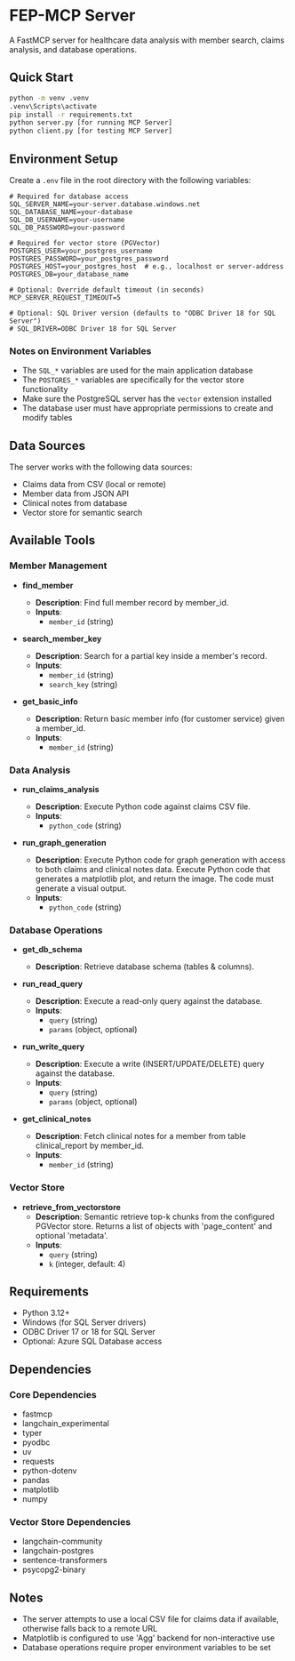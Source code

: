 # FEP-MCP Server

A FastMCP server for healthcare data analysis with member search, claims analysis, and database operations.

## Quick Start

```bash
python -m venv .venv
.venv\Scripts\activate
pip install -r requirements.txt
python server.py [for running MCP Server]
python client.py [for testing MCP Server]
```

## Environment Setup

Create a `.env` file in the root directory with the following variables:

```env
# Required for database access
SQL_SERVER_NAME=your-server.database.windows.net
SQL_DATABASE_NAME=your-database
SQL_DB_USERNAME=your-username
SQL_DB_PASSWORD=your-password

# Required for vector store (PGVector)
POSTGRES_USER=your_postgres_username
POSTGRES_PASSWORD=your_postgres_password
POSTGRES_HOST=your_postgres_host  # e.g., localhost or server-address
POSTGRES_DB=your_database_name

# Optional: Override default timeout (in seconds)
MCP_SERVER_REQUEST_TIMEOUT=5

# Optional: SQL Driver version (defaults to "ODBC Driver 18 for SQL Server")
# SQL_DRIVER=ODBC Driver 18 for SQL Server
```

### Notes on Environment Variables
- The `SQL_*` variables are used for the main application database
- The `POSTGRES_*` variables are specifically for the vector store functionality
- Make sure the PostgreSQL server has the `vector` extension installed
- The database user must have appropriate permissions to create and modify tables

## Data Sources

The server works with the following data sources:
- Claims data from CSV (local or remote)
- Member data from JSON API
- Clinical notes from database
- Vector store for semantic search

## Available Tools

### Member Management
- **find_member**
  - **Description**: Find full member record by member_id.
  - **Inputs**:
    - `member_id` (string)

- **search_member_key**
  - **Description**: Search for a partial key inside a member's record.
  - **Inputs**:
    - `member_id` (string)
    - `search_key` (string)

- **get_basic_info**
  - **Description**: Return basic member info (for customer service) given a member_id.
  - **Inputs**:
    - `member_id` (string)

### Data Analysis
- **run_claims_analysis**
  - **Description**: Execute Python code against claims CSV file.
  - **Inputs**:
    - `python_code` (string)

- **run_graph_generation**
  - **Description**: Execute Python code for graph generation with access to both claims and clinical notes data. Execute Python code that generates a matplotlib plot, and return the image. The code must generate a visual output.
  - **Inputs**:
    - `python_code` (string)

### Database Operations
- **get_db_schema**
  - **Description**: Retrieve database schema (tables & columns).

- **run_read_query**
  - **Description**: Execute a read-only query against the database.
  - **Inputs**:
    - `query` (string)
    - `params` (object, optional)

- **run_write_query**
  - **Description**: Execute a write (INSERT/UPDATE/DELETE) query against the database.
  - **Inputs**:
    - `query` (string)
    - `params` (object, optional)

- **get_clinical_notes**
  - **Description**: Fetch clinical notes for a member from table clinical_report by member_id.
  - **Inputs**:
    - `member_id` (string)

### Vector Store
- **retrieve_from_vectorstore**
  - **Description**: Semantic retrieve top-k chunks from the configured PGVector store. Returns a list of objects with 'page_content' and optional 'metadata'.
  - **Inputs**:
    - `query` (string)
    - `k` (integer, default: 4)

## Requirements

- Python 3.12+
- Windows (for SQL Server drivers)
- ODBC Driver 17 or 18 for SQL Server
- Optional: Azure SQL Database access

## Dependencies

### Core Dependencies
- fastmcp
- langchain_experimental
- typer
- pyodbc
- uv
- requests
- python-dotenv
- pandas
- matplotlib
- numpy

### Vector Store Dependencies
- langchain-community
- langchain-postgres
- sentence-transformers
- psycopg2-binary

## Notes

- The server attempts to use a local CSV file for claims data if available, otherwise falls back to a remote URL
- Matplotlib is configured to use 'Agg' backend for non-interactive use
- Database operations require proper environment variables to be set

